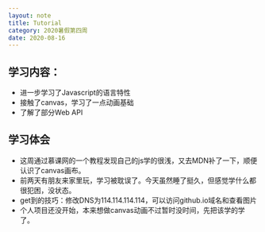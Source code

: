```yaml
---
layout: note
title: Tutorial
category: 2020暑假第四周
date: 2020-08-16
---
```


## 学习内容：
  * 进一步学习了Javascript的语言特性
  * 接触了canvas，学习了一点动画基础
  * 了解了部分Web API

## 学习体会
  * 这周通过慕课网的一个教程发现自己的js学的很浅，又去MDN补了一下，顺便认识了canvas画布。
  * 前两天有朋友来家里玩，学习被耽误了。今天虽然睡了挺久，但感觉学什么都很犯困，没状态。
  * get到的技巧：修改DNS为114.114.114.114，可以访问github.io域名和查看图片
  * 个人项目还没开始，本来想做canvas动画不过暂时没时间，先把该学的学了。